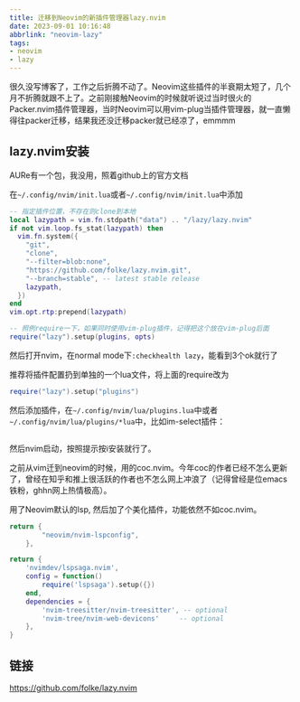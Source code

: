 ```yaml
---
title: 迁移到Neovim的新插件管理器lazy.nvim
date: 2023-09-01 10:16:48
abbrlink: "neovim-lazy"
tags:
- neovim
- lazy
---
```

很久没写博客了，工作之后折腾不动了。Neovim这些插件的半衰期太短了，几个月不折腾就跟不上了。之前刚接触Neovim的时候就听说过当时很火的Packer.nvim插件管理器，当时Neovim可以用vim-plug当插件管理器，就一直懒得往packer迁移，结果我还没迁移packer就已经凉了，emmmm
<!-- more -->

## lazy.nvim安装

AURe有一个包，我没用，照着github上的官方文档

在`~/.config/nvim/init.lua`或者`~/.config/nvim/init.lua`中添加

```lua
-- 指定插件位置，不存在则clone到本地
local lazypath = vim.fn.stdpath("data") .. "/lazy/lazy.nvim"
if not vim.loop.fs_stat(lazypath) then
  vim.fn.system({
    "git",
    "clone",
    "--filter=blob:none",
    "https://github.com/folke/lazy.nvim.git",
    "--branch=stable", -- latest stable release
    lazypath,
  })
end
vim.opt.rtp:prepend(lazypath)

-- 照例require一下，如果同时使用vim-plug插件，记得把这个放在vim-plug后面
require("lazy").setup(plugins, opts)
```

然后打开nvim，在normal mode下`:checkhealth lazy`，能看到3个ok就行了

推荐将插件配置扔到单独的一个lua文件，将上面的require改为

```lua
require("lazy").setup("plugins")
```

然后添加插件，在`~/.config/nvim/lua/plugins.lua`中或者`~/.config/nvim/lua/plugins/*lua`中，比如im-select插件：

```lua

```

然后nvim启动，按照提示按i安装就行了。

之前从vim迁到neovim的时候，用的coc.nvim。今年coc的作者已经不怎么更新了，曾经在知乎和推上很活跃的作者也不怎么网上冲浪了（记得曾经是位emacs铁粉，ghhn网上热情极高）。

用了Neovim默认的lsp, 然后加了个美化插件，功能依然不如coc.nvim。


```lua
return {
        "neovim/nvim-lspconfig",
    },
```

```lua
return {
    'nvimdev/lspsaga.nvim',
    config = function()
        require('lspsaga').setup({})
    end,
    dependencies = {
        'nvim-treesitter/nvim-treesitter', -- optional
        'nvim-tree/nvim-web-devicons'     -- optional
    },
}
```

## 链接

<https://github.com/folke/lazy.nvim>
